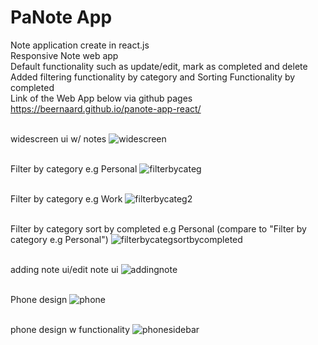 # PaNote App
Note application create in react.js
<br>Responsive Note web app
<br>Default functionality such as update/edit, mark as completed and delete
<br>Added filtering functionality by category and Sorting Functionality by completed
<br>Link of the Web App below via github pages
<br>https://beernaard.github.io/panote-app-react/

<br>widescreen ui w/ notes
![widescreen](https://github.com/beernaard/panote-app-react/assets/142719026/92525302-e875-4a62-bbe7-88f61e53ac39)

<br>Filter by category e.g Personal
![filterbycateg](https://github.com/beernaard/panote-app-react/assets/142719026/aab174a8-bdc3-40e2-afad-cccfa522e2cd)

<br>Filter by category  e.g Work
![filterbycateg2](https://github.com/beernaard/panote-app-react/assets/142719026/34e2ccff-6c88-48d7-b823-793c6cc2abdc)

<br>Filter by category sort by completed  e.g Personal (compare to "Filter by category e.g Personal")
![filterbycategsortbycompleted](https://github.com/beernaard/panote-app-react/assets/142719026/90d43e90-e0f9-48f7-8cb5-a67ae2c42d9e)

<br>adding note ui/edit note ui
![addingnote](https://github.com/beernaard/panote-app-react/assets/142719026/ea7da1cc-cad1-456a-8d24-21749e7680c9)

<br>Phone design
![phone](https://github.com/beernaard/panote-app-react/assets/142719026/300a2add-3ee1-406b-bc79-676e216d828f)

<br>phone design w functionality
![phonesidebar](https://github.com/beernaard/panote-app-react/assets/142719026/e20f7e9c-81ba-4374-9483-a42a8147423f)

